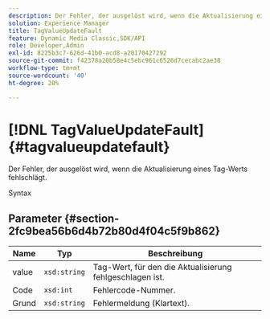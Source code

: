 ```yaml
---
description: Der Fehler, der ausgelöst wird, wenn die Aktualisierung eines Tag-Werts fehlschlägt.
solution: Experience Manager
title: TagValueUpdateFault
feature: Dynamic Media Classic,SDK/API
role: Developer,Admin
exl-id: 8225b3c7-626d-41b0-acd8-a20170427292
source-git-commit: f42378a20b58e4c5ebc961c6526d7cecabc2ae38
workflow-type: tm+mt
source-wordcount: '40'
ht-degree: 20%

---
```


# [!DNL TagValueUpdateFault]{#tagvalueupdatefault}

Der Fehler, der ausgelöst wird, wenn die Aktualisierung eines Tag-Werts fehlschlägt.

Syntax

## Parameter {#section-2fc9bea56b6d4b72b80d4f04c5f9b862}

| Name | Typ | Beschreibung |
|---|---|---|
| value | `xsd:string` | Tag-Wert, für den die Aktualisierung fehlgeschlagen ist. |
| Code | `xsd:int` | Fehlercode-Nummer. |
| Grund | `xsd:string` | Fehlermeldung (Klartext). |
